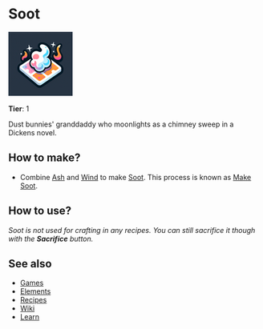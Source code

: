 # Soot

![](../images/item.soot.png)

**Tier**: 1

Dust bunnies' granddaddy who moonlights as a chimney sweep in a Dickens novel.

## How to make?

* Combine [Ash](/wiki/elements/ash) and [Wind](/wiki/elements/wind) to make [Soot](/wiki/elements/soot). This process is known as [Make Soot](/wiki/recipes/make-soot).

## How to use?

_Soot is not used for crafting in any recipes. You can still sacrifice it though with the **Sacrifice** button._

## See also

* [Games](/wiki/games)
* [Elements](/wiki/elements)
* [Recipes](/wiki/recipes)
* [Wiki](/wiki/index)
* [Learn](/learn/index)